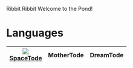 Ribbit Ribbit
Welcome to the Pond!

# Languages
| <a href="https://l2wilson94.gitbook.io"><img src="http://todepond.com/IMG/SandPond@0.25x.png"><br>SpaceTode</a> | **MotherTode** | **DreamTode** |
|:-----------------------------------------------------------------------:|----------------|---------------|
